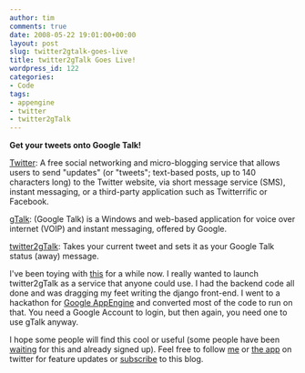```yaml
---
author: tim
comments: true
date: 2008-05-22 19:01:00+00:00
layout: post
slug: twitter2gtalk-goes-live
title: twitter2gTalk Goes Live!
wordpress_id: 122
categories:
- Code
tags:
- appengine
- twitter
- twitter2gTalk
---
```


**Get your tweets onto Google Talk!**  
  


[Twitter](http://www.twitter.com): A free social networking and micro-blogging service that allows users to send "updates" (or "tweets"; text-based posts, up to 140 characters long) to the Twitter website, via short message service (SMS), instant messaging, or a third-party application such as Twitterrific or Facebook.  
  


[gTalk](http://www.google.com/talk/): (Google Talk) is a Windows and web-based application for voice over internet (VOIP) and instant messaging, offered by Google. 
  
  


[twitter2gTalk](http://twitter2gtalk.appspot.com/): Takes your current tweet and sets it as your Google Talk status (away) message.  
  


I've been toying with [this](http://blog.gpowered.net/2008/03/update-google-talk-status-with-twitter.html) for a while now.  I really wanted to launch twitter2gTalk as a service that anyone could use.  I had the backend code all done and was dragging my feet writing the django front-end.  I went to a hackathon for [Google AppEngine](code.google.com/appengine/) and converted most of the code to run on that.  You need a Google Account to login, but then again, you need one to use gTalk anyway.   
  


I hope some people will find this cool or useful (some people have been [waiting](http://heavycrag.blogspot.com/2008/05/new-reason-to-tweet.html) for this and already signed up).  Feel free to follow [me](http://twitter.com/broderboy) or [the app](http://twitter.com/twit2gTalk) on twitter for feature updates or [subscribe](http://feeds.feedburner.com/gPpowered) to this blog.
